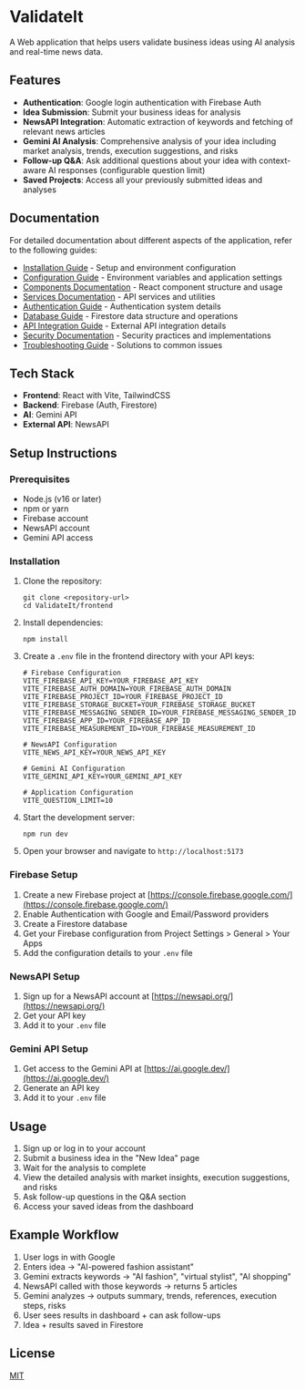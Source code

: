 # ValidateIt

A Web application that helps users validate business ideas using AI analysis and real-time news data.

## Features

- **Authentication**: Google login authentication with Firebase Auth
- **Idea Submission**: Submit your business ideas for analysis
- **NewsAPI Integration**: Automatic extraction of keywords and fetching of relevant news articles
- **Gemini AI Analysis**: Comprehensive analysis of your idea including market analysis, trends, execution suggestions, and risks
- **Follow-up Q&A**: Ask additional questions about your idea with context-aware AI responses (configurable question limit)
- **Saved Projects**: Access all your previously submitted ideas and analyses

## Documentation

For detailed documentation about different aspects of the application, refer to the following guides:

- [Installation Guide](./documentation/INSTALLATION.md) - Setup and environment configuration
- [Configuration Guide](./documentation/CONFIGURATION.md) - Environment variables and application settings
- [Components Documentation](./documentation/COMPONENTS.md) - React component structure and usage
- [Services Documentation](./documentation/SERVICES.md) - API services and utilities
- [Authentication Guide](./documentation/AUTHENTICATION.md) - Authentication system details
- [Database Guide](./documentation/DATABASE.md) - Firestore data structure and operations
- [API Integration Guide](./documentation/API_INTEGRATION.md) - External API integration details
- [Security Documentation](./documentation/SECURITY.md) - Security practices and implementations
- [Troubleshooting Guide](./documentation/TROUBLESHOOTING.md) - Solutions to common issues

## Tech Stack

- **Frontend**: React with Vite, TailwindCSS
- **Backend**: Firebase (Auth, Firestore)
- **AI**: Gemini API
- **External API**: NewsAPI

## Setup Instructions

### Prerequisites

- Node.js (v16 or later)
- npm or yarn
- Firebase account
- NewsAPI account
- Gemini API access

### Installation

1. Clone the repository:
   ```
   git clone <repository-url>
   cd ValidateIt/frontend
   ```

2. Install dependencies:
   ```
   npm install
   ```

3. Create a `.env` file in the frontend directory with your API keys:
   ```
   # Firebase Configuration
   VITE_FIREBASE_API_KEY=YOUR_FIREBASE_API_KEY
   VITE_FIREBASE_AUTH_DOMAIN=YOUR_FIREBASE_AUTH_DOMAIN
   VITE_FIREBASE_PROJECT_ID=YOUR_FIREBASE_PROJECT_ID
   VITE_FIREBASE_STORAGE_BUCKET=YOUR_FIREBASE_STORAGE_BUCKET
   VITE_FIREBASE_MESSAGING_SENDER_ID=YOUR_FIREBASE_MESSAGING_SENDER_ID
   VITE_FIREBASE_APP_ID=YOUR_FIREBASE_APP_ID
   VITE_FIREBASE_MEASUREMENT_ID=YOUR_FIREBASE_MEASUREMENT_ID

   # NewsAPI Configuration
   VITE_NEWS_API_KEY=YOUR_NEWS_API_KEY

   # Gemini AI Configuration
   VITE_GEMINI_API_KEY=YOUR_GEMINI_API_KEY

   # Application Configuration
   VITE_QUESTION_LIMIT=10
   ```

4. Start the development server:
   ```
   npm run dev
   ```

5. Open your browser and navigate to `http://localhost:5173`

### Firebase Setup

1. Create a new Firebase project at [https://console.firebase.google.com/](https://console.firebase.google.com/)
2. Enable Authentication with Google and Email/Password providers
3. Create a Firestore database
4. Get your Firebase configuration from Project Settings > General > Your Apps
5. Add the configuration details to your `.env` file

### NewsAPI Setup

1. Sign up for a NewsAPI account at [https://newsapi.org/](https://newsapi.org/)
2. Get your API key
3. Add it to your `.env` file

### Gemini API Setup

1. Get access to the Gemini API at [https://ai.google.dev/](https://ai.google.dev/)
2. Generate an API key
3. Add it to your `.env` file

## Usage

1. Sign up or log in to your account
2. Submit a business idea in the "New Idea" page
3. Wait for the analysis to complete
4. View the detailed analysis with market insights, execution suggestions, and risks
5. Ask follow-up questions in the Q&A section
6. Access your saved ideas from the dashboard

## Example Workflow

1. User logs in with Google
2. Enters idea → "AI-powered fashion assistant"
3. Gemini extracts keywords → "AI fashion", "virtual stylist", "AI shopping"
4. NewsAPI called with those keywords → returns 5 articles
5. Gemini analyzes → outputs summary, trends, references, execution steps, risks
6. User sees results in dashboard + can ask follow-ups
7. Idea + results saved in Firestore

## License

[MIT](LICENSE)

